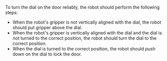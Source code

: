 To turn the dial on the door reliably, the robot should perform the following steps:
- When the robot's gripper is not vertically aligned with the dial, the robot should put gripper above the dial.
- When the robot's gripper is vertically aligned with the dial and the dial is not turned to the correct position, the robot should turn the dial to the correct position.
- When the dial is turned to the correct position, the robot should push down on the dial to lock the door.